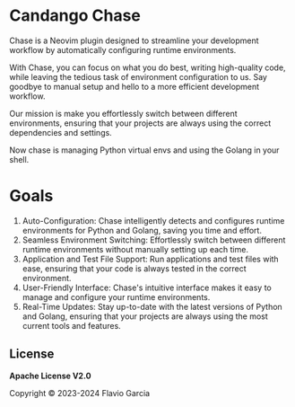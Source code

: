 # Candango Chase

Chase is a Neovim plugin designed to streamline your development workflow by
automatically configuring runtime environments.

With Chase, you can focus on what you do best, writing high-quality code, while
leaving the tedious task of environment configuration to us. Say goodbye to
manual setup and hello to a more efficient development workflow.

Our mission is make you effortlessly switch between different environments,
ensuring that your projects are always using the correct dependencies and
settings.

Now chase is managing Python virtual envs and using the Golang in your
shell.

# Goals

1. Auto-Configuration: Chase intelligently detects and configures runtime
environments for Python and Golang, saving you time and effort.
1. Seamless Environment Switching: Effortlessly switch between different
runtime environments without manually setting up each time.
1. Application and Test File Support: Run applications and test files with
ease, ensuring that your code is always tested in the correct environment.
1. User-Friendly Interface: Chase's intuitive interface makes it easy to manage
and configure your runtime environments.
1. Real-Time Updates: Stay up-to-date with the latest versions of Python and
Golang, ensuring that your projects are always using the most current tools and
features.


## License

**Apache License V2.0**

Copyright © 2023-2024 Flavio Garcia
